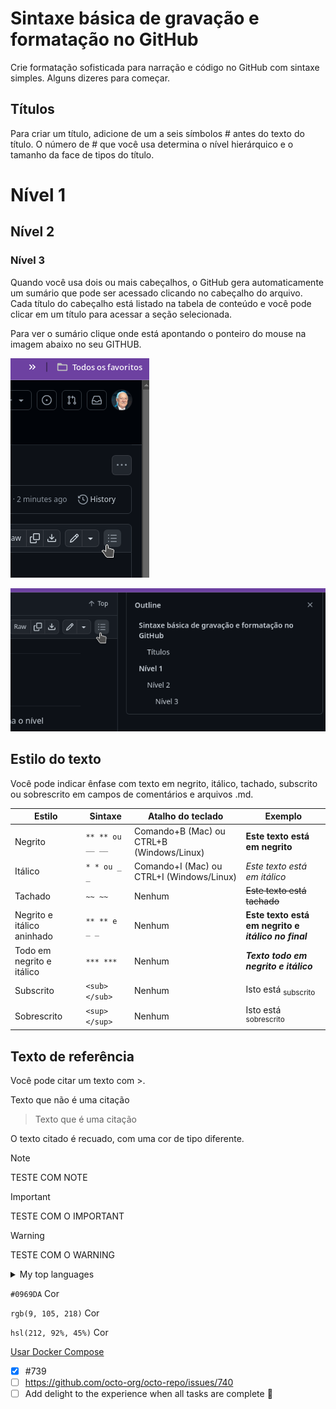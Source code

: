 # Sintaxe básica de gravação e formatação no GitHub

Crie formatação sofisticada para narração e código no GitHub com sintaxe simples.
Alguns dizeres para começar.

## Títulos

Para criar um título, adicione de um a seis símbolos # antes do texto do título. O número de # que você usa determina o nível hierárquico e o tamanho da face de tipos do título.

# Nível 1
## Nível 2
### Nível 3

Quando você usa dois ou mais cabeçalhos, o GitHub gera automaticamente um sumário que pode ser acessado clicando no cabeçalho do arquivo. Cada título do cabeçalho está listado na tabela de conteúdo e você pode clicar em um título para acessar a seção selecionada.

Para ver o sumário clique onde está apontando o ponteiro do mouse na imagem abaixo no seu GITHUB.

![Sintaxe-formatacao-01.png](imagens/Sintaxe-formatacao-01.png)

![Sintaxe-formatacao-02.png](imagens/Sintaxe-formatacao-02.png)

## Estilo do texto

Você pode indicar ênfase com texto em negrito, itálico, tachado, subscrito ou sobrescrito em campos de comentários e arquivos .md.


| Estilo | Sintaxe | Atalho do teclado | Exemplo |
|--------|---------|-------------------|---------|
| Negrito | ```** ** ou __ __```	| Comando+B (Mac) ou CTRL+B (Windows/Linux) | **Este texto está em negrito** |
| Itálico | ```* * ou _ _```  | Comando+I (Mac) ou CTRL+I (Windows/Linux) | _Este texto está em itálico_ |
| Tachado | ```~~ ~~``` | Nenhum | ~~Este texto está tachado~~ |
| Negrito e itálico aninhado | ```** ** e _ _``` | Nenhum | **Este texto está em negrito e _itálico no final_** |
| Todo em negrito e itálico | ```*** ***``` | Nenhum | ***Texto todo em negrito e itálico*** |
| Subscrito | ```<sub> </sub>``` | Nenhum | Isto está <sub>subscrito</sub> |
| Sobrescrito | ```<sup> </sup>``` |Nenhum | Isto está <sup>sobrescrito</sup> |

## Texto de referência

Você pode citar um texto com >.

Texto que não é uma citação

> Texto que é uma citação

O texto citado é recuado, com uma cor de tipo diferente.

>[!NOTE]
>TESTE COM NOTE

>[!IMPORTANT]
>TESTE COM O IMPORTANT

>[!WARNING]
>TESTE COM O WARNING

<details>
<summary>My top languages</summary>

| Rank | Languages |
|------|-----------|
|     1| Javascript|
|     2| Python    |
|     3| SQL       |

</details>

`#0969DA` Cor

`rgb(9, 105, 218)` Cor

`hsl(212, 92%, 45%)` Cor

[Usar Docker Compose](https://github.com/crpbbs/AulasLinux/blob/main/Aula5-9-Usar%20Docker%20Compose.md#usar-docker-compose)

- [x] #739
- [ ] https://github.com/octo-org/octo-repo/issues/740
- [ ] Add delight to the experience when all tasks are complete :tada:
